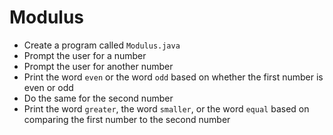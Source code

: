 # Modulus

- Create a program called `Modulus.java`
- Prompt the user for a number
- Prompt the user for another number
- Print the word `even` or the word `odd` based on whether the first number is even or odd
- Do the same for the second number
- Print the word `greater`, the word `smaller`, or the word `equal` based on comparing the first number to the second number
